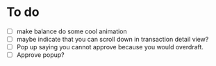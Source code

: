 # To do
- [ ] make balance do some cool animation
- [ ] maybe indicate that you can scroll down in transaction detail view?
- [ ] Pop up saying you cannot approve because you would overdraft.
- [ ] Approve popup?
